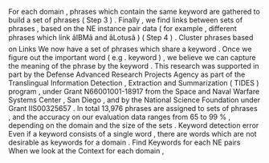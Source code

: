 For each domain , phrases which contain the same keyword are gathered to build a set of phrases ( Step 3 ) . 
Finally , we find links between sets of phrases , based on the NE instance pair data ( for example , different phrases which link âIBMâ and âLotusâ ) ( Step 4 ) . 
Cluster phrases based on Links We now have a set of phrases which share a keyword . 
Once we figure out the important word ( e.g . keyword ) , we believe we can capture the meaning of the phrase by the keyword . 
This research was supported in part by the Defense Advanced Research Projects Agency as part of the Translingual Information Detection , Extraction and Summarization ( TIDES ) program , under Grant N66001001-18917 from the Space and Naval Warfare Systems Center , San Diego , and by the National Science Foundation under Grant IIS00325657 . 
In total 13,976 phrases are assigned to sets of phrases , and the accuracy on our evaluation data ranges from 65 to 99 % , depending on the domain and the size of the sets . 
Keyword detection error Even if a keyword consists of a single word , there are words which are not desirable as keywords for a domain . 
Find Keywords for each NE pairs When we look at the Context for each domain , 